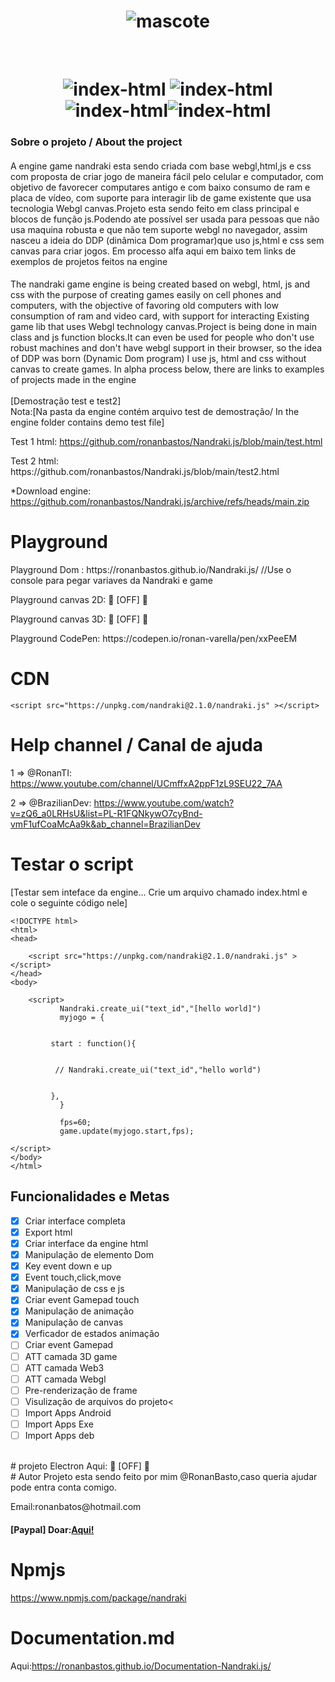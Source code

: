 <h1 align="center"> <img src="https://i.ibb.co/n3BMNKM/logo.png" alt="mascote"  border="0"></h1>

<br>
<h1 align="center"><img src="https://img.shields.io/badge/Lincense-MIT-green" alt="index-html" border="0"> 
<img src="https://img.shields.io/badge/2.5.1-blue" alt="index-html" >     
 <img src="https://img.shields.io/badge/Projeto-Ativo-success" alt="index-html" border="0"><img src="https://img.shields.io/badge/Ultima%20Att-03/05/2023-green" alt="index-html" >     

<br>
<h3>Sobre o projeto / 
About the project</h3>
<p>
<h4></h4>A engine game nandraki esta sendo criada com base webgl,html,js e css com proposta de criar jogo de maneira fácil pelo celular e computador, com objetivo de favorecer computares antigo e com baixo consumo de ram e placa de vídeo, com suporte para interagir lib de game existente que usa tecnologia Webgl canvas.Projeto esta sendo feito em class principal e blocos de função js.Podendo ate possível ser usada para pessoas que não usa maquina robusta e que não tem suporte webgl no navegador, assim nasceu a ideia do DDP (dinâmica Dom programar)que uso js,html e css sem canvas para criar jogos.
Em processo alfa aqui em baixo tem links de exemplos de projetos feitos na engine
<br>
<h4></h4>The nandraki game engine is being created based on webgl, html, js and css with the purpose of creating games easily on cell phones and computers, with the objective of favoring old computers with low consumption of ram and video card, with support for interacting Existing game lib that uses Webgl technology canvas.Project is being done in main class and js function blocks.It can even be used for people who don't use robust machines and don't have webgl support in their browser, so the idea of ​​DDP was born (Dynamic Dom program) I use js, html and css without canvas to create games.
In alpha process below, there are links to examples of projects made in the engine

<br>
<br>	
 [Demostração test e test2]
<br> 
Nota:[Na pasta da engine contém arquivo test de demostração/
In the engine folder contains demo test file]


  Test 1 html: https://github.com/ronanbastos/Nandraki.js/blob/main/test.html
<p>
  Test 2 html: https://github.com/ronanbastos/Nandraki.js/blob/main/test2.html
<p>
	
*Download engine: https://github.com/ronanbastos/Nandraki.js/archive/refs/heads/main.zip
<p>
	
# Playground
<p>
  Playground Dom : https://ronanbastos.github.io/Nandraki.js/   //Use o console para pegar variaves da Nandraki e game
<p>
  Playground canvas 2D: 🚧 [OFF] 🚧 
<p>
  Playground canvas 3D: 🚧 [OFF] 🚧	
<p>
  Playground CodePen: https://codepen.io/ronan-varella/pen/xxPeeEM
<br>
	
	
# CDN 

	<script src="https://unpkg.com/nandraki@2.1.0/nandraki.js" ></script>
<p>

# Help channel / Canal de ajuda

1 => @RonanTI:      https://www.youtube.com/channel/UCmffxA2ppF1zL9SEU22_7AA  <p>
2 => @BrazilianDev: https://www.youtube.com/watch?v=zQ6_a0LRHsU&list=PL-R1FQNkywO7cyBnd-vmF1ufCoaMcAa9k&ab_channel=BrazilianDev
	
# Testar o script 
[Testar sem inteface da engine... Crie um arquivo chamado index.html e cole o seguinte código nele]

	<!DOCTYPE html>
	<html>
	<head>
		
		<script src="https://unpkg.com/nandraki@2.1.0/nandraki.js" ></script>
	</head>
	<body>

		<script>
		       Nandraki.create_ui("text_id","[hello world]")
		       myjogo = {


			 start : function(){


			  // Nandraki.create_ui("text_id","hello world")	


			 },	
		       }

		       fps=60;	
		       game.update(myjogo.start,fps);  

	</script>
	</body>
	</html>



<h2>Funcionalidades e Metas</h2>

- [x] Criar interface completa<br>
- [x] Export html<br>	
- [x] Criar interface da engine html<br>
- [x] Manipulação de elemento Dom<br>
- [x] Key event down e up<br>
- [x] Event touch,click,move<br>
- [x] Manipulação de css e js<br>
- [x] Criar event Gamepad touch<br>
- [x] Manipulação de animação<br>		
- [x] Manipulação de canvas<br>
- [x] Verficador de estados animação<br>	
- [ ] Criar event Gamepad<br>
- [ ] ATT camada 3D game<br>
- [ ] ATT camada Web3<br>
- [ ] ATT camada Webgl<br>
- [ ] Pre-renderização de frame<br>
- [ ] Visulização de arquivos do projeto<<br>	
- [ ] Import Apps Android<br>
- [ ] Import Apps Exe<br>
- [ ] Import Apps deb<br>
<br>	
# projeto Electron
  Aqui: 🚧 [OFF] 🚧	
<br>
# Autor 
Projeto esta sendo feito por mim @RonanBasto,caso queria ajudar pode entra conta comigo.<p>
Email:ronanbatos@hotmail.com

<h4>[Paypal] Doar:<a href="https://www.paypal.com/donate?business=4KJAVYQLQDMHA&no_recurring=0&item_name=Ajudar+a+engine&currency_code=BRL">Aqui!</a></h4>
	
# Npmjs	
https://www.npmjs.com/package/nandraki
	
# Documentation.md
 Aqui:https://ronanbastos.github.io/Documentation-Nandraki.js/ 



